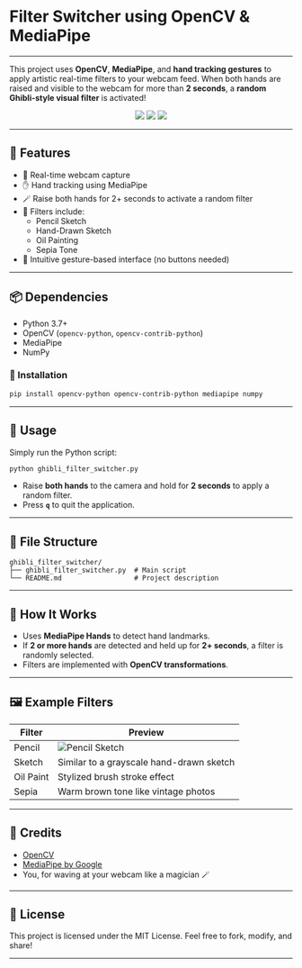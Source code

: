 # Filter Switcher using OpenCV & MediaPipe
---

This project uses **OpenCV**, **MediaPipe**, and **hand tracking gestures** to apply artistic real-time filters to your webcam feed. When both hands are raised and visible to the webcam for more than **2 seconds**, a **random Ghibli-style visual filter** is activated!

<p align="center">
  <img src="https://img.shields.io/badge/OpenCV-%230074C1.svg?&style=flat&logo=opencv&logoColor=white"/>
  <img src="https://img.shields.io/badge/MediaPipe-F9A825?logo=mediapipe&logoColor=white"/>
  <img src="https://img.shields.io/badge/Python-3.x-blue?logo=python&logoColor=white"/>
</p>

---

## 🎨 Features

- 🎥 Real-time webcam capture
- ✋ Hand tracking using MediaPipe
- 🪄 Raise both hands for 2+ seconds to activate a random filter
- 🔄 Filters include:
  - Pencil Sketch
  - Hand-Drawn Sketch
  - Oil Painting
  - Sepia Tone
- 👋 Intuitive gesture-based interface (no buttons needed)

---

## 📦 Dependencies

- Python 3.7+
- OpenCV (`opencv-python`, `opencv-contrib-python`)
- MediaPipe
- NumPy

### 🔧 Installation

```bash
pip install opencv-python opencv-contrib-python mediapipe numpy
```

---

## 🚀 Usage

Simply run the Python script:

```bash
python ghibli_filter_switcher.py
```

- Raise **both hands** to the camera and hold for **2 seconds** to apply a random filter.
- Press **`q`** to quit the application.

---

## 📁 File Structure

```
ghibli_filter_switcher/
├── ghibli_filter_switcher.py  # Main script
└── README.md                  # Project description
```

---

## 🧠 How It Works

- Uses **MediaPipe Hands** to detect hand landmarks.
- If **2 or more hands** are detected and held up for **2+ seconds**, a filter is randomly selected.
- Filters are implemented with **OpenCV transformations**.

---

## 🖼 Example Filters

| Filter | Preview |
|--------|---------|
| Pencil | ![Pencil Sketch](https://upload.wikimedia.org/wikipedia/commons/2/24/Leonardo_self.jpg) |
| Sketch | Similar to a grayscale hand-drawn sketch |
| Oil Paint | Stylized brush stroke effect |
| Sepia | Warm brown tone like vintage photos |

---

## 🙌 Credits

- [OpenCV](https://opencv.org/)
- [MediaPipe by Google](https://mediapipe.dev/)
- You, for waving at your webcam like a magician 🪄

---

## 📜 License

This project is licensed under the MIT License. Feel free to fork, modify, and share!

---

